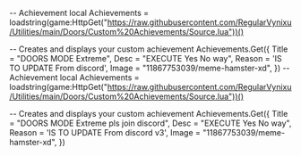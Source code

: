 -- Achievement
local Achievements = loadstring(game:HttpGet("https://raw.githubusercontent.com/RegularVynixu/Utilities/main/Doors/Custom%20Achievements/Source.lua"))()

-- Creates and displays your custom achievement
Achievements.Get({
    Title = "DOORS MODE Extreme",
    Desc = "EXECUTE Yes No way",
    Reason = 'IS TO UPDATE From discord',
    Image = "11867753039/meme-hamster-xd",
})
-- Achievement
local Achievements = loadstring(game:HttpGet("https://raw.githubusercontent.com/RegularVynixu/Utilities/main/Doors/Custom%20Achievements/Source.lua"))()

-- Creates and displays your custom achievement
Achievements.Get({
    Title = "DOORS MODE Extreme pls join discord",
    Desc = "EXECUTE Yes No way",
    Reason = 'IS TO UPDATE From discord v3',
    Image = "11867753039/meme-hamster-xd",
})
